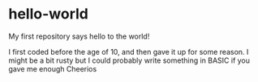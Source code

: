 # hello-world
My first repository says hello to the world!

I first coded before the age of 10, and then gave it up for some reason.
I might be a bit rusty but I could probably write something in BASIC if you gave me enough Cheerios

